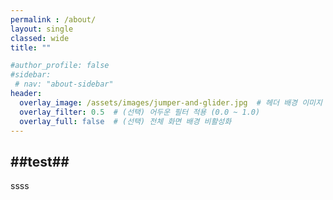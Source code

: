 ```yaml
---
permalink : /about/
layout: single
classed: wide
title: ""

#author_profile: false
#sidebar:
 # nav: "about-sidebar"
header:
  overlay_image: /assets/images/jumper-and-glider.jpg  # 헤더 배경 이미지
  overlay_filter: 0.5  # (선택) 어두운 필터 적용 (0.0 ~ 1.0)
  overlay_full: false  # (선택) 전체 화면 배경 비활성화
---
```

##test##
---
ssss